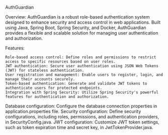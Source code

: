 AuthGuardian

Overview:
AuthGuardian is a robust role-based authentication system designed to enhance security and access control in web applications. Built using Java, Spring Boot, Spring Security, and Docker, AuthGuardian provides a flexible and scalable solution for managing user authentication and authorization.

Features:

    Role-based access control: Define roles and permissions to restrict access to specific resources based on user roles.
    JWT authentication: Secure user authentication using JSON Web Tokens (JWT) for stateless authentication.
    User registration and management: Enable users to register, login, and manage their accounts securely.
    Token-based authentication: Generate and validate JWT tokens to authenticate users for protected endpoints.
    Integration with Spring Security: Utilize Spring Security's powerful features for authentication and authorization.

Database configuration: Configure the database connection properties in application.properties file.
Security configuration: Define security configurations, including roles, permissions, and authentication providers, in SecurityConfig.java.
JWT configuration: Customize JWT token settings, such as token expiration time and secret key, in JwtTokenProvider.java.
